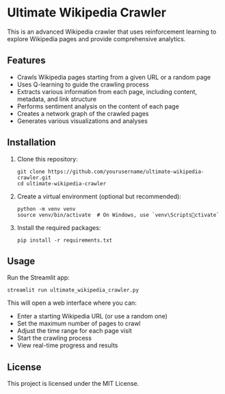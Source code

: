 # Ultimate Wikipedia Crawler

This is an advanced Wikipedia crawler that uses reinforcement learning to explore Wikipedia pages and provide comprehensive analytics.

## Features

- Crawls Wikipedia pages starting from a given URL or a random page
- Uses Q-learning to guide the crawling process
- Extracts various information from each page, including content, metadata, and link structure
- Performs sentiment analysis on the content of each page
- Creates a network graph of the crawled pages
- Generates various visualizations and analyses

## Installation

1. Clone this repository:
   ```
   git clone https://github.com/yourusername/ultimate-wikipedia-crawler.git
   cd ultimate-wikipedia-crawler
   ```

2. Create a virtual environment (optional but recommended):
   ```
   python -m venv venv
   source venv/bin/activate  # On Windows, use `venv\Scriptsctivate`
   ```

3. Install the required packages:
   ```
   pip install -r requirements.txt
   ```

## Usage

Run the Streamlit app:

```
streamlit run ultimate_wikipedia_crawler.py
```

This will open a web interface where you can:
- Enter a starting Wikipedia URL (or use a random one)
- Set the maximum number of pages to crawl
- Adjust the time range for each page visit
- Start the crawling process
- View real-time progress and results

## License

This project is licensed under the MIT License.
